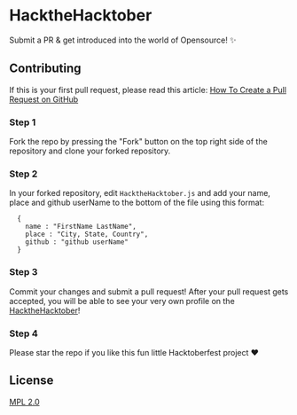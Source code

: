 # HacktheHacktober

Submit a PR & get introduced into the world of Opensource! :sparkles:

## Contributing

If this is your first pull request, please read this article: [How To Create a Pull Request on GitHub](https://www.digitalocean.com/community/tutorials/how-to-create-a-pull-request-on-github)

### Step 1

Fork the repo by pressing the "Fork" button on the top right side of the
repository and clone your forked repository.

### Step 2

In your forked repository, edit `HacktheHacktober.js` and add your name, place and github userName to the bottom of the file using this format:

```
  {
    name : "FirstName LastName",
    place : "City, State, Country",
    github : "github userName"
  }
```

### Step 3 

Commit your changes and submit a pull request! After your pull request gets accepted, you will be able to see your very own profile on the [HacktheHacktober](https://dscaot.github.io/HacktheHacktober/)!

### Step 4

Please star the repo if you like this fun little Hacktoberfest project :heart:

## License

[MPL 2.0](LICENSE)
